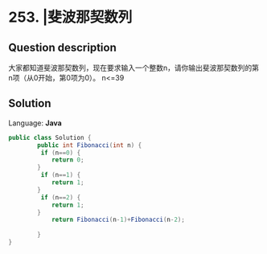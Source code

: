 # 253. |斐波那契数列

## Question description


大家都知道斐波那契数列，现在要求输入一个整数n，请你输出斐波那契数列的第n项（从0开始，第0项为0）。   n<=39 


## Solution

Language: **Java**

```Java
public class Solution {
        public int Fibonacci(int n) {
         if (n==0) {
            return 0;
        }
         if (n==1) {
            return 1;
        }
         if (n==2) {
            return 1;
        }
            return Fibonacci(n-1)+Fibonacci(n-2);
            
        }
}
```


